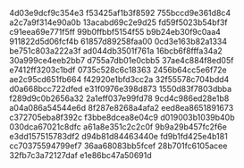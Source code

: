 4d03e9dcf9c354e3
f53425af1b3f8592
755bccd9e361d8c4
a2c7a9f314e90a0b
13acabd69c2e9d25
fd59f5023b54bf3f
c91eea69e771f5ff
99b0ffbbf5154f55
b9b24eb30f9c0aa4
911822d5d06fcf4b
61857d89258faa00
0cd3e163b82a1334
be751c803a222a3f
ad044db3501f761a
16bcb6f8fffa34a2
30a999ce4eeb2bb7
d755a7db01e0cbb5
37ae4c884f8ed05f
e7412ff3203c1bdf
0735c528c6c18363
2456b64cc5e6f72e
ae2c95cd651fb664
f42920e1bfd3cc2a
32f55578c704bdd4
d0a668bcc722dfed
e31f0976e398d873
1550d83f7803dbba
f289d9c0b2656a32
2a1eff037e99fd78
9cd4c986ed28e1b8
a04a086a54544e6d
8f287e8268a4afa2
eed8ea8651891673
c372705eba8f392c
f3bbe8dcea8e04c9
d019003b1039b40b
030dca67021c8dfc
a61a8e351c2c2c0f
9b9a29b457fc2f6e
e3dd157515783df2
d94b81d84463440e
fd9b1fd425e4b181
cc70375594799ef7
36aa68083bb5fcef
28b701fc6105acee
32fb7c3a72127daf
e1e86bc47a50691d
